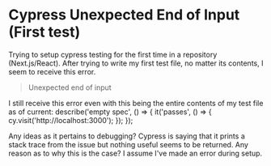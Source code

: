 
# Cypress Unexpected End of Input (First test)

Trying to setup cypress testing for the first time in a repository (Next.js/React). After trying to write my first test file, no matter its contents, I seem to receive this error.
  > Unexpected end of input

I still receive this error even with this being the entire contents of my test file as of current:
describe('empty spec', () => {
  it('passes', () => {
    cy.visit('http://localhost:3000');
  });
});

Any ideas as it pertains to debugging? Cypress is saying that it prints a stack trace from the issue but nothing useful seems to be returned. Any reason as to why this is the case? I assume I've made an error during setup.

        